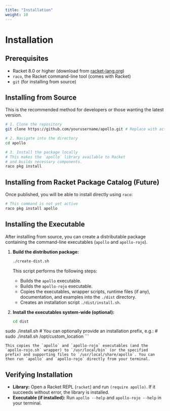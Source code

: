 ```yaml
---
title: "Installation"
weight: 10
---
```


# Installation

## Prerequisites

- Racket 8.0 or higher (download from [racket-lang.org](https://racket-lang.org/))
- `raco`, the Racket command-line tool (comes with Racket)
- `git` (for installing from source)

## Installing from Source

This is the recommended method for developers or those wanting the latest version.

```bash
# 1. Clone the repository
git clone https://github.com/yourusername/apollo.git # Replace with actual URL

# 2. Navigate into the directory
cd apollo

# 3. Install the package locally
# This makes the `apollo` library available to Racket
# and builds necessary components.
raco pkg install
```

## Installing from Racket Package Catalog (Future)

Once published, you will be able to install directly using `raco`:

```bash
# This command is not yet active
raco pkg install apollo 
```

## Installing the Executable

After installing from source, you can create a distributable package containing the command-line executables (`apollo` and `apollo-rojo`).

1.  **Build the distribution package:**

    ```bash
    ./create-dist.sh
    ```

    This script performs the following steps:
    *   Builds the `apollo` executable.
    *   Builds the `apollo-rojo` executable.
    *   Copies the executables, wrapper scripts, runtime files (if any), documentation, and examples into the `./dist` directory.
    *   Creates an installation script `./dist/install.sh`.

2.  **Install the executables system-wide (optional):**

    ```bash
    cd dist
sudo ./install.sh 
    # You can optionally provide an installation prefix, e.g.:
    # sudo ./install.sh /opt/custom_location
    ```

    This copies the `apollo` and `apollo-rojo` executables (and the `apollo-rojo.sh` wrapper) to `/usr/local/bin` (or the specified prefix) and supporting files to `/usr/local/share/apollo`. You can then run `apollo` and `apollo-rojo` directly from your terminal.

## Verifying Installation

-   **Library:** Open a Racket REPL (`racket`) and run `(require apollo)`. If it succeeds without error, the library is installed.
-   **Executable (if installed):** Run `apollo --help` and `apollo-rojo --help` in your terminal. 
